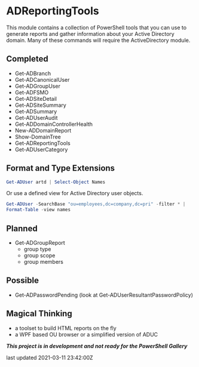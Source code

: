 # ADReportingTools

This module contains a collection of PowerShell tools that you can use to generate reports and gather information about your Active Directory domain. Many of these commands will require the ActiveDirectory module.

## Completed

+ Get-ADBranch
+ Get-ADCanonicalUser
+ Get-ADGroupUser
+ Get-ADFSMO
+ Get-ADSiteDetail
+ Get-ADSiteSummary
+ Get-ADSummary
+ Get-ADUserAudit
+ Get-ADDomainControllerHealth
+ New-ADDomainReport
+ Show-DomainTree
+ Get-ADReportingTools
+ Get-ADUserCategory

## Format and Type Extensions

```powershell
Get-ADUser artd | Select-Object Names
```

Or use a defined view for Active Directory user objects.

```powershell
Get-ADUser -SearchBase "ou=employees,dc=company,dc=pri" -filter * |
Format-Table -view names
```

## Planned

+ Get-ADGroupReport
  + group type
  + group scope
  + group members

## Possible

+ Get-ADPasswordPending (look at Get-ADUserResultantPasswordPolicy)

## Magical Thinking

+ a toolset to build HTML reports on the fly
+ a WPF based OU browser or a simplified version of ADUC

*__This project is in development and not ready for the PowerShell Gallery__*

last updated 2021-03-11 23:42:00Z
